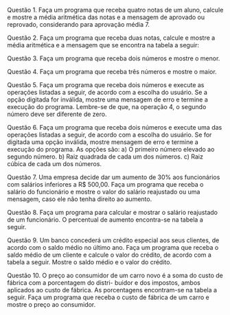Questão 1.
Faça um programa que receba quatro notas de um aluno, calcule e mostre a média aritmética das notas e a mensagem de aprovado ou reprovado, considerando para aprovação média 7.

Questão 2.
Faça um programa que receba duas notas, calcule e mostre a média aritmética e a mensagem que se encontra na tabela a seguir:

Questão 3.
Faça um programa que receba dois números e mostre o menor.

Questão 4.
Faça um programa que receba três números e mostre o maior.

Questão 5.
Faça um programa que receba dois números e execute as operações listadas a seguir, de acordo com a escolha do usuário. Se a opção digitada for inválida, mostre uma mensagem de erro e termine a execução do programa. Lembre-se de que, na operação 4, o segundo número deve ser diferente de zero.

Questão 6.
Faça um programa que receba dois números e execute uma das operações listadas a seguir, de acordo com a escolha do usuário. Se for digitada uma opção inválida, mostre mensagem de erro e termine a execução do programa. As opções são: a) O primeiro número elevado ao segundo número. b) Raiz quadrada de cada um dos números. c) Raiz cúbica de cada um dos números.

Questão 7.
Uma empresa decide dar um aumento de 30% aos funcionários com salários inferiores a R$ 500,00. Faça um programa que receba o salário do funcionário e mostre o valor do salário reajustado ou uma mensagem, caso ele não tenha direito ao aumento.

Questão 8.
Faça um programa para calcular e mostrar o salário reajustado de um funcionário. O percentual de aumento encontra-se na tabela a seguir.

Questão 9.
Um banco concederá um crédito especial aos seus clientes, de acordo com o saldo médio no último ano. Faça um programa que receba o saldo médio de um cliente e calcule o valor do crédito, de acordo com a tabela a seguir. Mostre o saldo médio e o valor do crédito.

Questão 10.
O preço ao consumidor de um carro novo é a soma do custo de fábrica com a porcentagem do distri- buidor e dos impostos, ambos aplicados ao custo de fábrica. As porcentagens encontram-se na tabela a seguir. Faça um programa que receba o custo de fábrica de um carro e mostre o preço ao consumidor.
